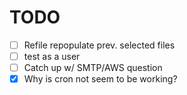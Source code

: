 TODO
====

- [ ] Refile repopulate prev. selected files
- [ ] test as a user
- [ ] Catch up w/ SMTP/AWS question
- [x] Why is cron not seem to be working?
